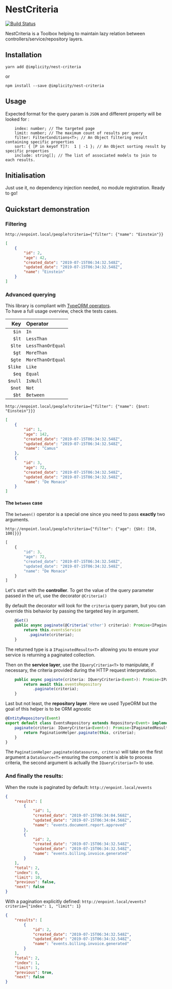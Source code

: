 # NestCriteria  

[![Build Status](https://travis-ci.org/implicity-healthcare/nest-criteria.svg?branch=master)](https://travis-ci.org/implicity-healthcare/nest-criteria)

NestCriteria is a Toolbox helping to maintain lazy relation between controllers/service/repository layers.

## Installation

```
yarn add @implicity/nest-criteria
```

or

```
npm install --save @implicity/nest-criteria
```

## Usage
Expected format for the query param is `JSON` and different property will be looked for :
```text
    index: number; // The targeted page 
    limit: number; // The maximum count of results per query
    filter: FilterConditions<T>; // An Object filtering result containing specific properties
    sort: { [P in keyof T]?:  1 | -1 }; // An Object sorting result by specific properties
    include: string[]; // The list of associated models to join to each results.
```

## Initialisation

Just use it, no dependency injection needed, no module registration. Ready to go!

## Quickstart demonstration

### Filtering   
`http://enpoint.local/people?criteria={"filter": {"name": "Einstein"}}`
```json
[
    {
        "id": 2,
        "age": 42,
        "created_date": "2019-07-15T06:34:32.548Z",
        "updated_date": "2019-07-15T06:34:32.548Z",
        "name": "Einstein"       
    }
]
```

### Advanced querying
This library is compliant with [TypeORM operators](https://github.com/typeorm/typeorm/blob/master/docs/find-options.md#advanced-options).  
To have a full usage overview, check the tests cases.

| Key    | Operator           | 
|-------:|:-------------------|
| `$in`  |  `In`              |  
| `$lt`  |  `LessThan`        |
| `$lte` |  `LessThanOrEqual` |
| `$gt`  |  `MoreThan`        |
| `$gte` |  `MoreThanOrEqual` |
| `$like`|  `Like`            |
| `$eq`  |  `Equal`           |
| `$null`|  `IsNull`          |
| `$not` |  `Not`             |
| `$bt`  |  `Between`         |

`http://enpoint.local/people?criteria={"filter": {"name": {$not: "Einstein"}}}`
```json
[
    {
        "id": 1,
        "age": 142,
        "created_date": "2019-07-15T06:34:32.548Z",
        "updated_date": "2019-07-15T06:34:32.548Z",
        "name": "Camus"       
    },
    {
        "id": 3,
        "age": 72,
        "created_date": "2019-07-15T06:34:32.548Z",
        "updated_date": "2019-07-15T06:34:32.548Z",
        "name": "De Monaco"       
    }
]
```

#### The `between` case
The `between()` operator is a special one since you need to pass **exactly** two arguments.
  
`http://enpoint.local/people?criteria={"filter": {"age": {$bt: [50, 100]}}}`
```typescript
[
    {
        "id": 3,
        "age": 72,
        "created_date": "2019-07-15T06:34:32.548Z",
        "updated_date": "2019-07-15T06:34:32.548Z",
        "name": "De Monaco"       
    }
]
``` 











Let's start with the **controller**.
To get the value of the query parameter passed in the url, use the decorator `@Criteria()`

By default the decorator will look for the `criteria` query param, but you can override this behavior by passing the targeted key in argument.

```typescript
    @Get()
    public async paginate(@Criteria('other') criteria): Promise<IPaginatedResults<IEvent>> {
        return this.eventsService
          .paginate(criteria);
    }    
```

The returned type is a `IPaginatedResults<T>` allowing you to ensure your service is returning a paginated collection.


Then on the **service layer**, use the `IQueryCriteria<T>` to manipulate, if necessary, the criteria provided during the HTTP request interpretation.


```typescript
    public async paginate(criteria: IQueryCriteria<Event>): Promise<IPaginatedResults<IEvent>> {
        return await this.eventsRepository
            .paginate(criteria);
    }
```

Last but not least, the **repository layer**. Here we used TypeORM but the goal of this helper is to be ORM agnostic

```typescript
@EntityRepository(Event)
export default class EventsRepository extends Repository<Event> implements Datasource<Event>, IPaginateBehavior<Event> {
    paginate(criteria: IQueryCriteria<Event>): Promise<IPaginatedResults<Event>> {
        return PaginationHelper.paginate(this, criteria);
    }
}
``` 

The `PaginationHelper.paginate(datasource, critera)` will take on the first argument a `DataSource<T>` ensuring the component is able to process criteria,
the second argument is actually the `IQueryCriteria<T>` to use.


### And finally the results:

When the route is paginated by default: `http://enpoint.local/events`
```json
{
    "results": [
        {
            "id": 1,
            "created_date": "2019-07-15T06:34:04.568Z",
            "updated_date": "2019-07-15T06:34:04.568Z",
            "name": "events.document.report.approved"
        },
        {
            "id": 2,
            "created_date": "2019-07-15T06:34:32.548Z",
            "updated_date": "2019-07-15T06:34:32.548Z",
            "name": "events.billing.invoice.generated"
        }
    ],
    "total": 2,
    "index": 0,
    "limit": 10,
    "previous": false,
    "next": false
}
```

With a pagination explicitly defined: `http://enpoint.local/events?criteria={"index": 1, "limit": 1}`
```json
{
    "results": [
        {
            "id": 2,
            "created_date": "2019-07-15T06:34:32.548Z",
            "updated_date": "2019-07-15T06:34:32.548Z",
            "name": "events.billing.invoice.generated"
        }
    ],
    "total": 2,
    "index": 1,
    "limit": 1,
    "previous": true,
    "next": false
}
```

